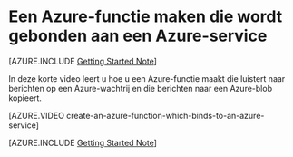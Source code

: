 <properties
   pageTitle="Een Azure-functie maken die wordt gebonden aan een Azure-service | Microsoft Azure"
   description="Bouw een Azure-functie, een toepassing zonder server, die met andere Azure-services communiceert."
   services="functions"
   documentationCenter="dev-center-name"
   authors="yochay"
   manager="manager-alias"
   editor=""
   tags=""
   keywords="Azure-functies, functies, gebeurtenisverwerking, webhooks, dynamisch berekenen, architectuur zonder server"/>

<tags
   ms.service="functions"
   ms.devlang="multiple"
   ms.topic="get-started-article"
   ms.tgt_pltfrm="multiple"
   ms.workload="na"
   ms.date="03/09/2016"
   ms.author="yochayk@microsoft.com"/>
   

# Een Azure-functie maken die wordt gebonden aan een Azure-service
   
[AZURE.INCLUDE [Getting Started Note](../../includes/functions-getting-started.md)]

In deze korte video leert u hoe u een Azure-functie maakt die luistert naar berichten op een Azure-wachtrij en die berichten naar een Azure-blob kopieert. 

[AZURE.VIDEO create-an-azure-function-which-binds-to-an-azure-service]
&nbsp;

[AZURE.INCLUDE [Getting Started Note](../../includes/functions-get-help.md)]


<!--HONumber=Sep16_HO3-->


